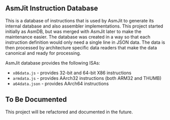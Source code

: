 AsmJit Instruction Database
---------------------------

This is a database of instructions that is used by AsmJit to generate its internal database and also assembler implementations. This project started initially as AsmDB, but was merged with AsmJit later to make the maintenance easier. The database was created in a way so that each instruction definition would only need a single line in JSON data. The data is then processed by architecture specific data readers that make the data canonical and ready for processing.

AsmJit database provides the following ISAs:

  * `x86data.js` - provides 32-bit and 64-bit X86 instructions
  * `armdata.js` - provides AArch32 instructions (both ARM32 and THUMB)
  * `a64data.json` - provides AArch64 instructions

To Be Documented
----------------

This project will be refactored and documented in the future.
